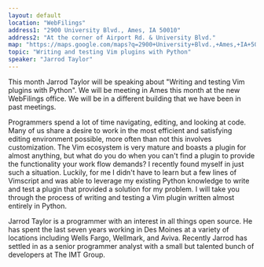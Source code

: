 ```yaml
---
layout: default
location: "WebFilings"
address1: "2900 University Blvd., Ames, IA 50010"
address2: "At the corner of Airport Rd. & University Blvd."
map: "https://maps.google.com/maps?q=2900+University+Blvd.,+Ames,+IA+50010&hl=en&ll=41.994792,-93.639371&spn=0.01027,0.01929&sll=41.997247,-93.63935&sspn=0.010334,0.01929&hnear=2900+University+Blvd,+Ames,+Iowa+50010&t=m&z=16"
topic: "Writing and testing Vim plugins with Python"
speaker: "Jarrod Taylor"
---
```


This month Jarrod Taylor will be speaking about "Writing and testing Vim plugins with Python". We will be meeting
in Ames this month at the new WebFilings office. We will be in a different building that we have been in past
meetings.

Programmers spend a lot of time navigating, editing, and looking at code. Many of us share a desire to work in
the most efficient and satisfying editing environment possible, more often than not this involves customization.
The Vim ecosystem is very mature and boasts a plugin for almost anything, but what do you do when you can't find
a plugin to provide the functionality your work flow demands? I recently found myself in just such a situation.
Luckily, for me I didn't have to learn but a few lines of Vimscript and was able to leverage my existing Python
knowledge to write and test a plugin that provided a solution for my problem. I will take you through the process
of writing and testing a Vim plugin written almost entirely in Python.

Jarrod Taylor is a programmer with an interest in all things open source. He has spent the last seven years
working in Des Moines at a variety of locations including Wells Fargo, Wellmark, and Aviva. Recently Jarrod has
settled in as a senior programmer analyst with a small but talented bunch of developers at The IMT Group.
